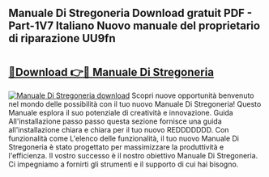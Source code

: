## Manuale Di Stregoneria Download gratuit PDF - Part-1V7 Italiano Nuovo manuale del proprietario di riparazione UU9fn

# <h2><a href="http://dfd41cp.blite.top/?on=Manuale+Di+Stregoneria">🔗Download 👉🔴 Manuale Di Stregoneria</a></h2>

[![Manuale Di Stregoneria download](https://i.imgur.com/lujVjoI.png)](http://dfd41cp.blite.top/?on=Manuale+Di+Stregoneria)
Scopri nuove opportunità benvenuto nel mondo delle possibilità con il tuo nuovo Manuale Di Stregoneria! Questo Manuale esplora il suo potenziale di creatività e innovazione. Guida All'installazione passo passo questa sezione fornisce una guida all'installazione chiara e chiara per il tuo nuovo REDDDDDDD. Con funzionalità come L'elenco delle funzionalità, il tuo nuovo Manuale Di Stregoneria è stato progettato per massimizzare la produttività e l'efficienza. Il vostro successo è il nostro obiettivo Manuale Di Stregoneria. Ci impegniamo a fornirti gli strumenti e il supporto di cui hai bisogno.
